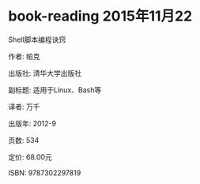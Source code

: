 # book-reading   2015年11月22


Shell脚本编程诀窍


 作者: 帕克 
 
出版社: 清华大学出版社

副标题: 适用于Linux、Bash等

译者: 万千 

出版年: 2012-9

页数: 534

定价: 68.00元

ISBN: 9787302297819
